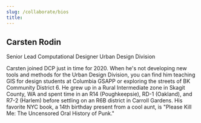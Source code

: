 ```yaml
---
slug: /collaborate/bios
title:
---
```


## Carsten Rodin
Senior Lead Computational Designer
Urban Design Division

Carsten joined DCP just in time for 2020. When he's not developing new tools and methods for the Urban Design Division, you can find him teaching GIS for design students at Columbia GSAPP or exploring the streets of BK Community District 6. He grew up in a Rural Intermediate zone in Skagit County, WA and spent time in an R14 (Poughkeepsie), RD-1 (Oakland), and R7-2 (Harlem) before settling on an R6B district in Carroll Gardens. His favorite NYC book, a 14th birthday present from a cool aunt, is "Please Kill Me: The Uncensored Oral History of Punk."